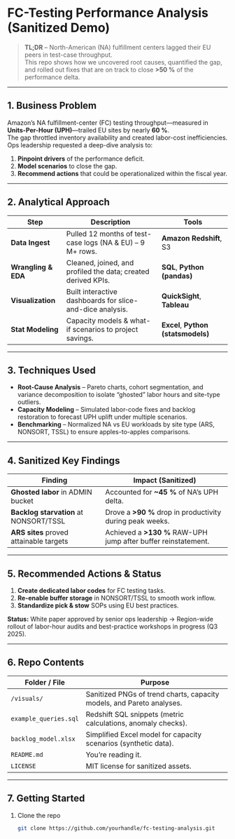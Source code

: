 # FC-Testing Performance Analysis (Sanitized Demo)

> **TL;DR** – North-American (NA) fulfillment centers lagged their EU peers in test-case throughput.  
> This repo shows how we uncovered root causes, quantified the gap, and rolled out fixes that are on track to close **>50 %** of the performance delta.

---

## 1. Business Problem

Amazon’s NA fulfillment-center (FC) testing throughput—measured in **Units-Per-Hour (UPH)**—trailed EU sites by nearly **60 %**.  
The gap throttled inventory availability and created labor-cost inefficiencies.  
Ops leadership requested a deep-dive analysis to:

1. **Pinpoint drivers** of the performance deficit.  
2. **Model scenarios** to close the gap.  
3. **Recommend actions** that could be operationalized within the fiscal year.

---

## 2. Analytical Approach

| Step | Description | Tools |
|------|-------------|-------|
| **Data Ingest** | Pulled 12 months of test-case logs (NA & EU) – 9 M+ rows. | **Amazon Redshift**, S3 |
| **Wrangling & EDA** | Cleaned, joined, and profiled the data; created derived KPIs. | **SQL**, **Python (pandas)** |
| **Visualization** | Built interactive dashboards for slice-and-dice analysis. | **QuickSight**, **Tableau** |
| **Stat Modeling** | Capacity models & what-if scenarios to project savings. | **Excel**, **Python (statsmodels)** |

---

## 3. Techniques Used

- **Root-Cause Analysis** – Pareto charts, cohort segmentation, and variance decomposition to isolate “ghosted” labor hours and site-type outliers.  
- **Capacity Modeling** – Simulated labor-code fixes and backlog restoration to forecast UPH uplift under multiple scenarios.  
- **Benchmarking** – Normalized NA vs EU workloads by site type (ARS, NONSORT, TSSL) to ensure apples-to-apples comparisons.  

---

## 4. Sanitized Key Findings

| Finding | Impact (Sanitized) |
|---------|--------------------|
| **Ghosted labor** in ADMIN bucket | Accounted for **~45 %** of NA’s UPH delta. |
| **Backlog starvation** at NONSORT/TSSL | Drove a **>90 %** drop in productivity during peak weeks. |
| **ARS sites** proved attainable targets | Achieved a **>130 %** RAW-UPH jump after buffer reinstatement. |

---

## 5. Recommended Actions & Status

1. **Create dedicated labor codes** for FC testing tasks.  
2. **Re-enable buffer storage** in NONSORT/TSSL to smooth work inflow.  
3. **Standardize pick & stow** SOPs using EU best practices.  

**Status:** White paper approved by senior ops leadership → Region-wide rollout of labor-hour audits and best-practice workshops in progress (Q3 2025).

---

## 6. Repo Contents

| Folder / File | Purpose |
|---------------|---------|
| `/visuals/` | Sanitized PNGs of trend charts, capacity models, and Pareto analyses. |
| `example_queries.sql` | Redshift SQL snippets (metric calculations, anomaly checks). |
| `backlog_model.xlsx` | Simplified Excel model for capacity scenarios (synthetic data). |
| `README.md` | You’re reading it. |
| `LICENSE` | MIT license for sanitized assets. |

---

## 7. Getting Started

1. Clone the repo  
   ```bash
   git clone https://github.com/yourhandle/fc-testing-analysis.git
